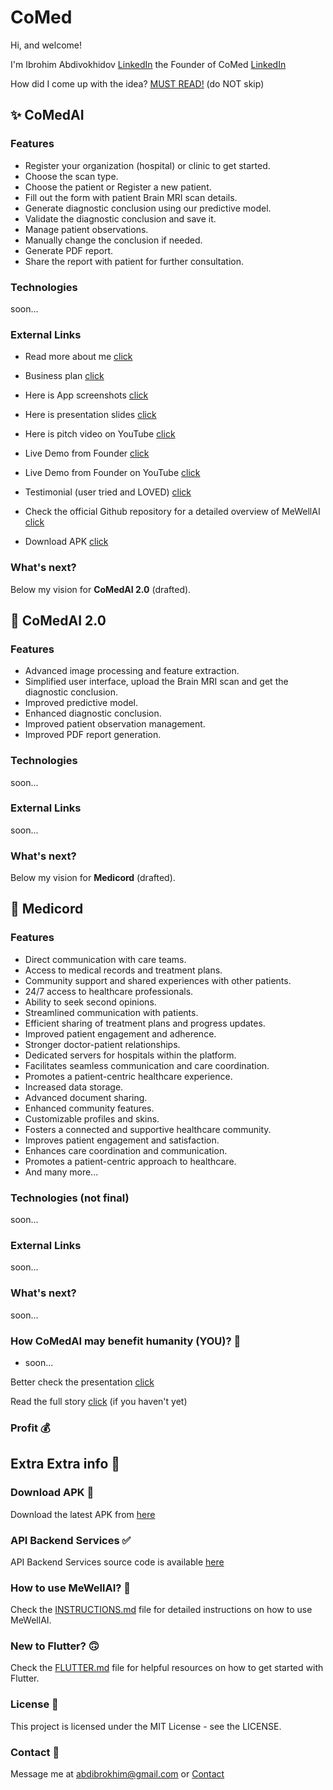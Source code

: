 # CoMed

Hi, and welcome!

I'm Ibrohim Abdivokhidov [LinkedIn](https://abdibrokhim.vercel.app/about) the Founder of CoMed [LinkedIn](https://linkedin.com/company/comedai)

How did I come up with the idea? [MUST READ!](https://github.com/abdibrokhim/CoMedAI-App/blob/main/STORY.md) (do NOT skip)


## ✨ CoMedAI
### Features
* Register your organization (hospital) or clinic to get started.
* Choose the scan type.
* Choose the patient or Register a new patient.
* Fill out the form with patient Brain MRI scan details.
* Generate diagnostic conclusion using our predictive model.
* Validate the diagnostic conclusion and save it.
* Manage patient observations.
* Manually change the conclusion if needed.
* Generate PDF report.
* Share the report with patient for further consultation.

### Technologies
soon...

### External Links
* Read more about me [click](https://abdibrokhim.vercel.app/about)

* Business plan [click](https://docs.google.com/document/d/14TLvDCRngngKVOAUVtyN1rM72EuXAzRddkghH7VxSUs/edit?usp=sharing)

* Here is App screenshots [click](https://drive.google.com/drive/folders/1kGS9eK2R-pjRluigFqNDTp_uoo09MNmG?usp=sharing)

* Here is presentation slides [click](https://docs.google.com/document/d/1BUTYwI5xuNIV0FWmmQNmMErs6XXK30kDKoojktSwoJU/edit?usp=sharing) 

* Here is pitch video on YouTube [click](https://youtu.be/769mUZFG3Ag)

* Live Demo from Founder [click](https://drive.google.com/file/d/1SLdkSl7yR-agug86J13cpvEn3Mrn6cC1/view?usp=sharing) 

* Live Demo from Founder on YouTube [click]()

* Testimonial (user tried and LOVED) [click]()

* Check the official Github repository for a detailed overview of MeWellAI [click](https://github.com/abdibrokhim/CoMedAI-App/blob/main/README.md)

* Download APK [click](https://docs.google.com/document/d/14oVkMf3fzjG3X07ATD1yB6dZhXxcEdBgYX2bJlXu84U/edit?usp=sharing)

### What's next? 

Below my vision for **CoMedAI 2.0** (drafted).


## 💫 CoMedAI 2.0
### Features
* Advanced image processing and feature extraction.
* Simplified user interface, upload the Brain MRI scan and get the diagnostic conclusion.
* Improved predictive model.
* Enhanced diagnostic conclusion.
* Improved patient observation management.
* Improved PDF report generation.

### Technologies
soon...

### External Links
soon...

### What's next? 

Below my vision for **Medicord** (drafted).


## 🚀 Medicord
### Features
* Direct communication with care teams.
* Access to medical records and treatment plans.
* Community support and shared experiences with other patients.
* 24/7 access to healthcare professionals.
* Ability to seek second opinions.
* Streamlined communication with patients.
* Efficient sharing of treatment plans and progress updates.
* Improved patient engagement and adherence.
* Stronger doctor-patient relationships.
* Dedicated servers for hospitals within the platform.
* Facilitates seamless communication and care coordination.
* Promotes a patient-centric healthcare experience.
* Increased data storage.
* Advanced document sharing.
* Enhanced community features.
* Customizable profiles and skins.
* Fosters a connected and supportive healthcare community.
* Improves patient engagement and satisfaction.
* Enhances care coordination and communication.
* Promotes a patient-centric approach to healthcare.
* And many more...

### Technologies (not final)
soon...

### External Links
soon...

### What's next? 
soon...

### How CoMedAI may benefit humanity (YOU)? 💫
- soon...

Better check the presentation [click]()

Read the full story [click](https://github.com/abdibrokhim/CoMedAI-App/blob/main/STORY.md) (if you haven't yet)

### Profit 💰

## Extra Extra info 👀

### Download APK 📱
Download the latest APK from [here](https://docs.google.com/document/d/14oVkMf3fzjG3X07ATD1yB6dZhXxcEdBgYX2bJlXu84U/edit?usp=sharing)

### API Backend Services ✅

API Backend Services source code is available [here](https://github.com/abdibrokhim/CoMedAI-Model-API)


### How to use MeWellAI? 👀 
Check the [INSTRUCTIONS.md](https://github.com/abdibrokhim/CoMedAI-App/blob/main/INSTRUCTIONS.md) file for detailed instructions on how to use MeWellAI.

### New to Flutter? 🙃
Check the [FLUTTER.md](https://github.com/abdibrokhim/CoMedAI-App/blob/main/FLUTTER.md) file for helpful resources on how to get started with Flutter.

### License 📝
This project is licensed under the MIT License - see the LICENSE.

### Contact 📨
Message me at [abdibrokhim@gmail.com](mailto:abdibrokhim@gmail.com) or [Contact](https://abdibrokhim.vercel.app/contact)